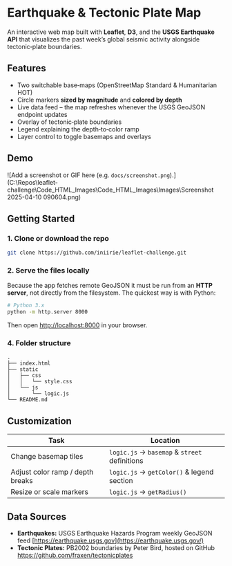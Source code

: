 # Earthquake & Tectonic Plate Map

An interactive web map built with **Leaflet**, **D3**, and the **USGS Earthquake API** that visualizes the past week’s global seismic activity alongside tectonic‑plate boundaries.

## Features

- Two switchable base‑maps (OpenStreetMap Standard & Humanitarian HOT)
- Circle markers **sized by magnitude** and **colored by depth**
- Live data feed – the map refreshes whenever the USGS GeoJSON endpoint updates
- Overlay of tectonic‑plate boundaries
- Legend explaining the depth‑to‑color ramp
- Layer control to toggle basemaps and overlays

## Demo

![Add a screenshot or GIF here (e.g. `docs/screenshot.png`).](C:\Repos\leaflet-challenge\Code_HTML_Images\Code_HTML_Images\Images\Screenshot 2025-04-10 090604.png)

## Getting Started

### 1. Clone or download the repo

```bash
git clone https://github.com/iniirie/leaflet-challenge.git
```

### 2. Serve the files locally

Because the app fetches remote GeoJSON it must be run from an **HTTP server**, not directly from the filesystem. The quickest way is with Python:

```bash
# Python 3.x
python -m http.server 8000
```

Then open [http://localhost:8000](http://localhost:8000/) in your browser.

### 4. Folder structure

```
.
├── index.html
├── static
│   ├── css
│   │   └── style.css
│   └── js
│       └── logic.js
└── README.md
```

## Customization

| Task                             | Location                                      |
| -------------------------------- | --------------------------------------------- |
| Change basemap tiles             | `logic.js` → `basemap` & `street` definitions |
| Adjust color ramp / depth breaks | `logic.js` → `getColor()` & legend section    |
| Resize or scale markers          | `logic.js` → `getRadius()`                    |

## Data Sources

- **Earthquakes:** USGS Earthquake Hazards Program weekly GeoJSON feed
   [https://earthquake.usgs.gov](https://earthquake.usgs.gov/)
- **Tectonic Plates:** PB2002 boundaries by Peter Bird, hosted on GitHub
   https://github.com/fraxen/tectonicplates